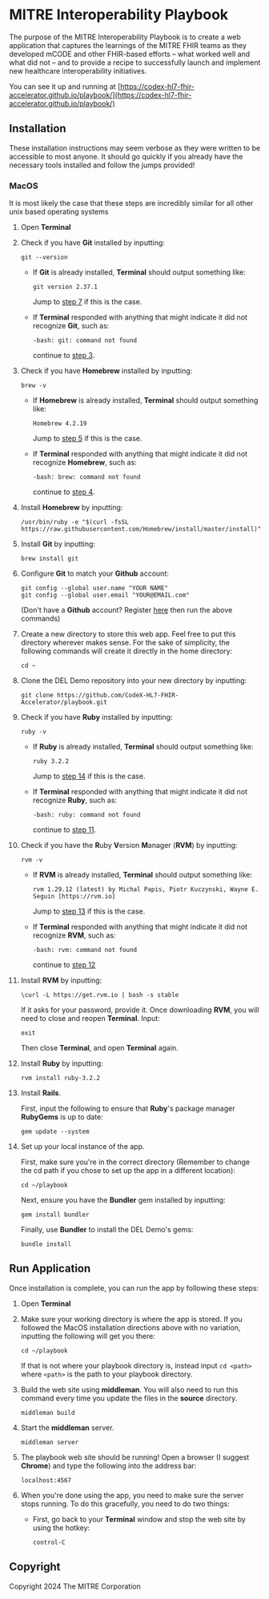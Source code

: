 # MITRE Interoperability Playbook
The purpose of the MITRE Interoperability Playbook is to create a web application that
captures the learnings of the MITRE FHIR teams as they developed mCODE and other 
FHIR-based efforts – what worked well and what did not – and to provide a recipe to 
successfully launch and implement new healthcare interoperability initiatives.

You can see it up and running at [https://codex-hl7-fhir-accelerator.github.io/playbook/](https://codex-hl7-fhir-accelerator.github.io/playbook/)

## Installation
These installation instructions may seem verbose as they were written to be 
accessible to most anyone. It should go quickly if you already have the 
necessary tools installed and follow the jumps provided!

### MacOS
It is most likely the case that these steps are incredibly similar for all 
other unix based operating systems

1. Open __Terminal__

2. Check if you have __Git__ installed by inputting:
    
     ```
     git --version
     ```

    * If __Git__ is already installed, __Terminal__ should output something 
    like:
    
        ```
        git version 2.37.1
        ```
         
        Jump to [step 7](#step-7) if this is the case.
    
    * If __Terminal__ responded with anything that might indicate it did not 
    recognize __Git__, such as:
    
         ```
         -bash: git: command not found
         ``` 
         
        continue to [step 3](#step-3).

3. <a name="step-3"></a>Check if you have __Homebrew__ installed by 
inputting:

    ```
    brew -v
    ```

    * If __Homebrew__ is already installed, __Terminal__ should output 
    something like:

        ```
        Homebrew 4.2.19
        ```

        Jump to [step 5](#step-5) if this is the case.

    * If __Terminal__ responded with anything that might indicate it did not 
    recognize __Homebrew__, such as:

        ```
        -bash: brew: command not found
        ```

        continue to [step 4](#step-4).

4. <a name="step-4"></a>Install __Homebrew__ by inputting:

    ```
    /usr/bin/ruby -e "$(curl -fsSL https://raw.githubusercontent.com/Homebrew/install/master/install)"
    ```

5. <a name="step-5"></a>Install __Git__ by inputting:

    ```
    brew install git
    ```

6. <a name="step-6"></a>Configure __Git__ to match your __Github__ account:

    ```
    git config --global user.name "YOUR NAME"
    git config --global user.email "YOUR@EMAIL.com"
    ```

    (Don't have a __Github__ account? Register [here](https://github.com/join) 
    then run the above commands)

7. <a name="step-7"></a>Create a new directory to store this web app. Feel 
free to put this directory wherever makes sense. For the sake of simplicity, 
the following commands will create it directly in the home directory:

    ```
    cd ~
    ```

8. Clone the DEL Demo repository into your new directory by inputting:

    ```
    git clone https://github.com/CodeX-HL7-FHIR-Accelerator/playbook.git
    ```

10. <a name="step-10"></a>Check if you have __Ruby__ installed by inputting:

    ```
    ruby -v 
    ```

    * If __Ruby__ is already installed, __Terminal__ should output something 
    like:
    
        ```
        ruby 3.2.2
        ```
         
        Jump to [step 14](#step-14) if this is the case.
    
    * If __Terminal__ responded with anything that might indicate it did not 
    recognize __Ruby__, such as:
    
         ```
         -bash: ruby: command not found
         ``` 
         
        continue to [step 11](#step-11).

11. <a name="step-11"></a>Check if you have the **R**uby **V**ersion 
**M**anager (__RVM__) by inputting: 

    ```
    rvm -v
    ```

    * If __RVM__ is already installed, __Terminal__ should output something 
    like:
    
        ```
        rvm 1.29.12 (latest) by Michal Papis, Piotr Kuczynski, Wayne E. Seguin [https://rvm.io]
        ```
         
        Jump to [step 13](#step-13) if this is the case.
    
    * If __Terminal__ responded with anything that might indicate it did not 
    recognize __RVM__, such as:
    
         ```
         -bash: rvm: command not found
         ``` 
         
        continue to [step 12](#step-12)

12. <a name="step-12"></a>Install __RVM__ by inputting:

    ```
    \curl -L https://get.rvm.io | bash -s stable
    ```

    If it asks for your password, provide it. Once downloading __RVM__, 
    you will need to close and reopen __Terminal__. Input:

    ```
    exit
    ```
    Then close __Terminal__, and open __Terminal__ again.

13. <a name="step-13"></a>Install __Ruby__ by inputting:

    ```
    rvm install ruby-3.2.2
    ```

14. <a name="step-14"></a>Install __Rails__. 

    First, input the following to ensure that **Ruby**'s package 
    manager __RubyGems__ is up to date:

    ```
    gem update --system
    ```

15. <a name="step-15"></a>Set up your local instance of the app. 
    
    First, make sure you're in the correct directory (Remember to change 
    the cd path if you chose to set up the app in a different location):

    ```
    cd ~/playbook
    ```

    Next, ensure you have the __Bundler__ gem installed by inputting:

    ```
    gem install bundler
    ```

    Finally, use __Bundler__ to install the DEL Demo's gems:

    ```
    bundle install
    ```

## Run Application
Once installation is complete, you can run the app by following these steps:

1. Open __Terminal__

2. Make sure your working directory is where the app is stored. If you 
followed the MacOS installation directions above with no variation, 
inputting the following will get you there:

    ```
    cd ~/playbook
    ```

    If that is not where your playbook directory is, instead input 
    `cd <path>` where `<path>` is the path to your playbook directory.

3. Build the web site using __middleman__.  You will also need to run this command every time you update the files in the __source__ directory.

    ```
    middleman build
    ```

4. Start the __middleman__ server.

    ```
    middleman server
    ```
    
5. The playbook web site should be running! Open a browser (I suggest __Chrome__) 
and type the following into the address bar:

    ```
    localhost:4567
    ```

6. When you're done using the app, you need to make sure the server stops 
running. To do this gracefully, you need to do two things:
    
    * First, go back to your __Terminal__ window and stop the web site by
    using the hotkey:

        ```
        control-C
        ```

## Copyright

Copyright 2024 The MITRE Corporation
